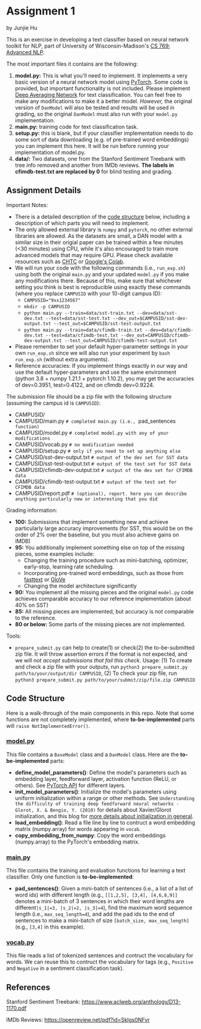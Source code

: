 # Assignment 1
by Junjie Hu

This is an exercise in developing a text classifier based on neural network toolkit for NLP, part of University of Wisconsin-Madison's [CS 769: Advanced NLP](https://junjiehu.github.io/cs769-spring22/).

The most important files it contains are the following:
1. **model.py:** This is what you'll need to implement. It implements a very basic version of a neural network model using [PyTorch](https://github.com/pytorch/pytorch). Some code is provided, but important functionality is not included. Please implement [Deep Averaging Network](https://www.aclweb.org/anthology/P15-1162.pdf) for text classification. You can feel free to make any modifications to make it a better model. *However,* the original version of `DanModel` will also be tested and results will be used in grading, so the original `DanModel` must also run with your `model.py` implementation.
2. **main.py:** training code for text classification task.
3. **setup.py:** this is blank, but if your classifier implementation needs to do some sort of data downloading (e.g. of pre-trained word embeddings) you can implement this here. It will be run before running your implementation of model.py.
4. **data/:** Two datasets, one from the Stanford Sentiment Treebank with tree info removed and another from IMDb reviews. **The labels in cfimdb-test.txt are replaced by 0** for blind testing and grading.

## Assignment Details

Important Notes:
- There is a detailed description of the [code structure](#code-structure) below, including a description of which parts you will need to implement. 
- The only allowed external library is `numpy` and `pytorch`, no other external libraries are allowed. As the datasets are small, a DAN model with a similar size in their origial paper can be trained within a few minutes (<30 minutes) using CPU, while it's also encouraged to train more advanced models that may require GPU. Please check available resources such as [CHTC](https://chtc.cs.wisc.edu/) or [Google's Colab](https://colab.research.google.com/).
- We will run your code with the following commands (i.e., `run_exp.sh`) using both the original `main.py` and your updated `model.py` if you make any modifications there. Because of this, make sure that whichever setting you think is best is reproducible using exactly these commands (where you replace `CAMPUSID` with your 10-digit campus ID):
    - `CAMPUSID="9xx1234567"`
    - `mkdir -p CAMPUSID`
    - `python main.py --train=data/sst-train.txt --dev=data/sst-dev.txt --test=data/sst-test.txt --dev_out=$CAMPUSID/sst-dev-output.txt --test_out=$CAMPUSID/sst-test-output.txt`
    - `python main.py --train=data/cfimdb-train.txt --dev=data/cfimdb-dev.txt --test=data/cfimdb-test.txt --dev_out=CAMPUSID/cfimdb-dev-output.txt --test_out=CAMPUSID/cfimdb-test-output.txt`
- Please remember to set your default hyper-parameter settings in your own `run_exp.sh` since we will also run your experiment by `bash run_exp.sh` (without extra arguments).
- Reference accuracies: If you implement things exactly in our way and use the default hyper-parameters and use the same environment (python 3.8 + numpy 1.21.1 + pytorch 1.10.2), you may get the accuracies of dev=0.3951, test=0.4122, and on cfimdb dev=0.9224.

The submission file should be a zip file with the following structure (assuming the campus id is `CAMPUSID`):

- CAMPUSID/
- CAMPUSID/main.py `# completed main.py (i.e., `pad_sentences` function)`
- CAMPUSID/model.py `# completed model.py with any of your modifications`
- CAMPUSID/vocab.py `# no modification needed`
- CAMPUSID/setup.py `# only if you need to set up anything else`
- CAMPUSID/sst-dev-output.txt `# output of the dev set for SST data`
- CAMPUSID/sst-test-output.txt `# output of the test set for SST data`
- CAMPUSID/cfimdb-dev-output.txt `# output of the dev set for CFIMDB data`
- CAMPUSID/cfimdb-test-output.txt `# output of the test set for CFIMDB data`
- CAMPUSID/report.pdf `# (optional), report. here you can describe anything particularly new or interesting that you did`

Grading information:
- **100:** Submissions that implement something new and achieve particularly large accuracy improvements (for SST, this would be on the order of 2\% over the baseline, but you must also achieve gains on IMDB)
- **95:** You additionally implement something else on top of the missing pieces, some examples include:
    - Changing the training procedure such as mini-batching, optimizer, early-stop, learning rate scheduling.
    - Incorporating pre-trained word embeddings, such as those from [fasttext](https://fasttext.cc/) or [GloVe](https://nlp.stanford.edu/projects/glove/)
    - Changing the model architecture significantly
- **90:** You implement all the missing pieces and the original `model.py` code achieves comparable accuracy to our reference implementation (about 40% on SST)
- **85:** All missing pieces are implemented, but accuracy is not comparable to the reference.
- **80 or below:** Some parts of the missing pieces are not implemented.

Tools:
- `prepare_submit.py` can help to create(1) or check(2) the to-be-submitted zip file. It will throw assertion errors if the format is not expected, and we will *not accept submissions that fail this check*. Usage: (1) To create and check a zip file with your outputs, run `python3 prepare_submit.py path/to/your/output/dir CAMPUSID`, (2) To check your zip file, run `python3 prepare_submit.py path/to/your/submit/zip/file.zip CAMPUSID`

## Code Structure
Here is a walk-through of the main components in this repo. Note that some functions are not completely implemented, where **to-be-implemented** parts will `raise NotImplementedError()`. 

### [model.py](model.py)
This file contains a `BaseModel` class and a `DanModel` class. Here are the **to-be-implemented** parts:
- **define_model_parameters()**: Define the model's parameters such as embedding layer, feedforward layer, activation function (ReLU, or others). See [PyTorch API](https://pytorch.org/docs/stable/nn.html) for different layers.
- **init_model_parameters()**: Initialize the model's parameters using uniform initialization within a range or other methods. See `Understanding the difficulty of training deep feedforward neural networks - Glorot, X. & Bengio, Y. (2010)` for details about Xavier/Glorot initialization, and this blog for [more details about initialization in general](https://towardsdatascience.com/weight-initialization-in-neural-networks-a-journey-from-the-basics-to-kaiming-954fb9b47c79).
- **load_embedding()**: Read a file line by line to contruct a word embedding matrix (numpy.array) for words appearing in `vocab`.
- **copy_embedding_from_numpy**: Copy the word embeddings (numpy.array) to the PyTorch's embedding matrix.

### [main.py](main.py)
This file contains the training and evaluation functions for learning a text classifier. Only one function is **to-be-implemented**:
- **pad_sentences()**: Given a mini-batch of sentences (i.e., a list of a list of word ids) with different length (e.g., `[[1,2,5], [3,4], [4,6,8,9]]` denotes a mini-batch of 3 sentences in which their word lengths are different`|s_1|=3, |s_2|=2, |s_3|=4`), find the maximum word sequence length (i.e., `max_seq_length=4`), and add the pad ids to the end of sentences to make a mini-batch of size `[batch_size, max_seq_length]` (e.g., `[3,4]` in this example). 

### [vocab.py](vocab.py)
This file reads a list of tokenized sentences and contruct the vocabulary for words. We can reuse this to contruct the vocabulary for tags (e.g., `Positive` and `Negative` in a sentiment classification task). 

## References

Stanford Sentiment Treebank: https://www.aclweb.org/anthology/D13-1170.pdf

IMDb Reviews: https://openreview.net/pdf?id=Sklgs0NFvr
